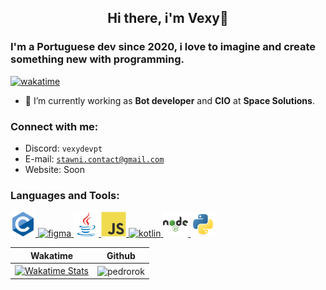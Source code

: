 <h2 align="center">Hi there, i'm Vexy👋</h2>

<h3>I'm a Portuguese dev since 2020, i love to imagine and create something new with programming.</h3>

[![wakatime](https://wakatime.com/badge/user/13e7bc68-321b-4dae-9f2f-8e7d4a8c1c83/project/00fa5527-a7cc-4dea-978e-d8ab8fc747c3.svg)](https://wakatime.com/badge/user/13e7bc68-321b-4dae-9f2f-8e7d4a8c1c83/project/00fa5527-a7cc-4dea-978e-d8ab8fc747c3)



- 🤖 I’m currently working as **Bot developer** and **CIO** at **Space Solutions**.


<h3 align="left">Connect with me:</h3>
<p align="left">
  
  - Discord: `vexydevpt`
  - E-mail: [`stawni.contact@gmail.com`](mailto:stawni.contact@gmail.com)
  - Website: Soon


<h3 align="left">Languages and Tools:</h3>
<p align="left"> <a href="https://www.cprogramming.com/" target="_blank" rel="noreferrer"> <img src="https://raw.githubusercontent.com/devicons/devicon/master/icons/c/c-original.svg" alt="c" width="40" height="40"/> </a> <a href="https://www.figma.com/" target="_blank" rel="noreferrer"> <img src="https://www.vectorlogo.zone/logos/figma/figma-icon.svg" alt="figma" width="40" height="40"/> </a> <a href="https://www.java.com" target="_blank" rel="noreferrer"> <img src="https://raw.githubusercontent.com/devicons/devicon/master/icons/java/java-original.svg" alt="java" width="40" height="40"/> </a> <a href="https://developer.mozilla.org/en-US/docs/Web/JavaScript" target="_blank" rel="noreferrer"> <img src="https://raw.githubusercontent.com/devicons/devicon/master/icons/javascript/javascript-original.svg" alt="javascript" width="40" height="40"/> </a> <a href="https://kotlinlang.org" target="_blank" rel="noreferrer"> <img src="https://www.vectorlogo.zone/logos/kotlinlang/kotlinlang-icon.svg" alt="kotlin" width="40" height="40"/> </a> <a href="https://nodejs.org" target="_blank" rel="noreferrer"> <img src="https://raw.githubusercontent.com/devicons/devicon/master/icons/nodejs/nodejs-original-wordmark.svg" alt="nodejs" width="40" height="40"/> </a> <a href="https://www.python.org" target="_blank" rel="noreferrer"> <img src="https://raw.githubusercontent.com/devicons/devicon/master/icons/python/python-original.svg" alt="python" width="40" height="40"/> </a> </p>

| Wakatime | Github |
| --- | --- |
| [![Wakatime Stats](https://github-readme-stats.vercel.app/api/wakatime?username=Rok&show_icons=true&layout=compact&theme=tokyonight&langs_count=10)](https://github.com/PedroRok) | <img align="center" src="https://github-readme-stats-sigma-five.vercel.app/api?username=pedrorok&theme=tokyonight&show_icons=true&locale=en&count_private=true" alt="pedrorok" />
